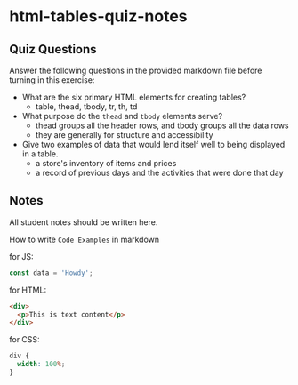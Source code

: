 # html-tables-quiz-notes

## Quiz Questions

Answer the following questions in the provided markdown file before turning in this exercise:

- What are the six primary HTML elements for creating tables?
  - table, thead, tbody, tr, th, td
- What purpose do the `thead` and `tbody` elements serve?
  - thead groups all the header rows, and tbody groups all the data rows
  - they are generally for structure and accessibility
- Give two examples of data that would lend itself well to being displayed in a table.
  - a store's inventory of items and prices
  - a record of previous days and the activities that were done that day

## Notes

All student notes should be written here.

How to write `Code Examples` in markdown

for JS:

```javascript
const data = 'Howdy';
```

for HTML:

```html
<div>
  <p>This is text content</p>
</div>
```

for CSS:

```css
div {
  width: 100%;
}
```
